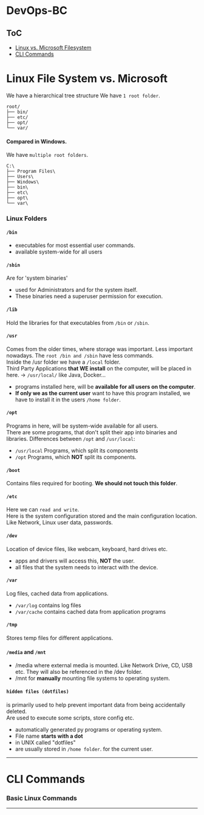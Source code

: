 # DevOps-BC
## ToC
- [Linux vs. Microsoft Filesystem](#os)  
- [CLI Commands](#cli)




# Linux File System vs. Microsoft <a id="os"></a>
We have a hierarchical tree structure
We have `1 root folder`.
```
root/
├── bin/
├── etc/
├── opt/
└── var/
```

#### Compared in Windows.
We have `multiple root folders`.
```
C:\
├── Program Files\
├── Users\
├── Windows\
├── bin\
├── etc\
├── opt\
└── var\
```

### Linux Folders

#### `/bin`
- executables for most essential user commands.
- available system-wide for all users

#### `/sbin`
Are for 'system binaries'
- used for Administrators and for the system itself.
- These binaries need a superuser permission for execution.

#### `/lib`
Hold the libraries for that executables from `/bin` or `/sbin`.

#### `/usr`
Comes from the older times, where storage was important. Less important nowadays.
The `root /bin and /sbin` have less commands.  
Inside the /usr folder we have a `/local` folder.  
Third Party Applications **that WE install** on the computer, will be placed in here. -> `/usr/local/` like Java, Docker...  
- programs installed here, will be **available for all users on the computer**.  
- **If only we as the current user** want to have this program installed, we have to install it in the users `/home folder`.

#### `/opt`
Programs in here, will be system-wide available for all users.  
There are some programs, that don't split their app into binaries and libraries.
Differences between `/opt` and `/usr/local`:
- `/usr/local` Programs, which split its components
- `/opt` Programs, which **NOT** split its components.  

#### `/boot`
Contains files required for booting.
**We should not touch this folder**.

#### `/etc`
Here we can `read and write`.  
Here is the system configuration stored and the main configuration location.  
Like Network, Linux user data, passwords.

#### `/dev`
Location of device files, like webcam, keyboard, hard drives etc.
- apps and drivers will access this, **NOT** the user.
- all files that the system needs to interact with the device.

#### `/var`
Log files, cached data from applications.
- `/var/log` contains log files
- `/var/cache` contains cached data from application programs

#### `/tmp`
Stores temp files for different applications.
#### `/media` and `/mnt`
- /media where external media is mounted. Like Network Drive, CD, USB etc. They will also be referenced in the /dev folder.  
- /mnt for **manually** mounting file systems to operating system.  
#### `hidden files (dotfiles)`
is primarily used to help prevent important data from being accidentally deleted.  
Are used to execute some scripts, store config etc.
- automatically generated py programs or operating system.
- File name **starts with a dot**
- in UNIX called "dotfiles"
- are usually stored in `/home folder`. for the current user.

---

# CLI Commands <a id="cli"></a>
### Basic Linux Commands




---


